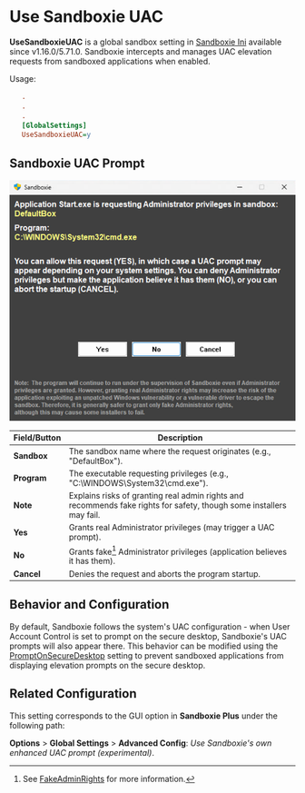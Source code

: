 # Use Sandboxie UAC

**UseSandboxieUAC** is a global sandbox setting in [Sandboxie Ini](SandboxieIni.md) available since v1.16.0/5.71.0. Sandboxie intercepts and manages UAC elevation requests from sandboxed applications when enabled.

Usage:

```ini
   .
   .
   .
   [GlobalSettings]
   UseSandboxieUAC=y
```

## Sandboxie UAC Prompt

![](../Media/SandboxieUAC.png)

| Field/Button       | Description                                                                 |
|--------------------|-----------------------------------------------------------------------------|
| **Sandbox**        | The sandbox name where the request originates (e.g., "DefaultBox").         |
| **Program**        | The executable requesting privileges (e.g., "C:\WINDOWS\System32\cmd.exe"). |
| **Note**           | Explains risks of granting real admin rights and recommends fake rights for safety, though some installers may fail. |
| **Yes**            | Grants real Administrator privileges (may trigger a UAC prompt).            |
| **No**             | Grants fake[^1] Administrator privileges (application believes it has them).     |
| **Cancel**         | Denies the request and aborts the program startup.                          |

## Behavior and Configuration

By default, Sandboxie follows the system's UAC configuration - when User Account Control is set to prompt on the secure desktop, Sandboxie's UAC prompts will also appear there. This behavior can be modified using the [PromptOnSecureDesktop](PromptOnSecureDesktop.md) setting to prevent sandboxed applications from displaying elevation prompts on the secure desktop.

## Related Configuration

This setting corresponds to the GUI option in **Sandboxie Plus** under the following path:

**Options** > **Global Settings** > **Advanced Config**: _Use Sandboxie's own enhanced UAC prompt (experimental)_.

[^1]: See [FakeAdminRights](FakeAdminRights.md) for more information.